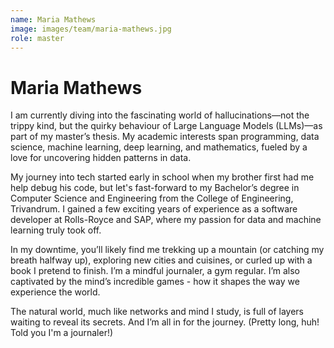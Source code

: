 ```yaml
---
name: Maria Mathews
image: images/team/maria-mathews.jpg
role: master
---
```


# Maria Mathews

I am currently diving into the fascinating world of hallucinations—not the trippy kind, but the quirky behaviour of Large Language Models (LLMs)—as part of my master’s thesis. My academic interests span programming, data science, machine learning, deep learning, and mathematics, fueled by a love for uncovering hidden patterns in data.

My journey into tech started early in school when my brother first had me help debug his code, but let's fast-forward to my Bachelor’s degree in Computer Science and Engineering from the College of Engineering, Trivandrum. I gained a few exciting years of experience as a software developer at Rolls-Royce and SAP, where my passion for data and machine learning truly took off.

In my downtime, you’ll likely find me trekking up a mountain (or catching my breath halfway up), exploring new cities and cuisines, or curled up with a book I pretend to finish. I’m a mindful journaler, a gym regular. I’m also captivated by the mind’s incredible games - how it shapes the way we experience the world.

The natural world, much like networks and mind I study, is full of layers waiting to reveal its secrets. And I’m all in for the journey.
(Pretty long, huh! Told you I'm a journaler!)
